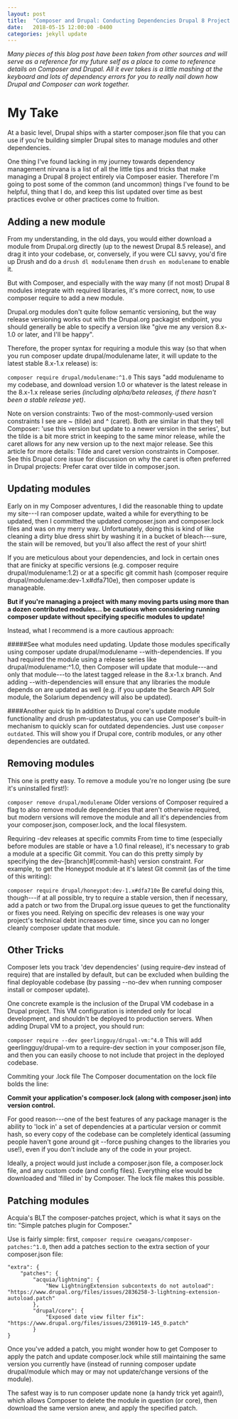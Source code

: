 ```yaml
---
layout: post
title:  "Composer and Drupal: Conducting Dependencies Drupal 8 Project "
date:   2018-05-15 12:00:00 -0400
categories: jekyll update
---
```


*Many pieces of this blog post have been taken from other sources and will serve as a reference for my future self as a place to come to reference details on Composer and Drupal. All it ever takes is a little mashing at the keyboard and lots of dependency errors for you to really nail down how Drupal and Composer can work together.*

My Take
=====

At a basic level, Drupal ships with a starter composer.json file that you can use if you're building simpler Drupal sites to manage modules and other dependencies. 

One thing I've found lacking in my journey towards dependency management nirvana is a list of all the little tips and tricks that make managing a Drupal 8 project entirely via Composer easier. Therefore I'm going to post some of the common (and uncommon) things I've found to be helpful, thing that I do, and keep this list updated over time as best practices evolve or other practices come to fruition.

Adding a new module
-----

From my understanding, in the old days, you would either download a module from Drupal.org directly (up to the newest Drupal 8.5 release), and drag it into your codebase, or, conversely, if you were CLI savvy, you'd fire up Drush and do a `drush dl modulename` then `drush en modulename` to enable it.

But with Composer, and especially with the way many (if not most) Drupal 8 modules integrate with required libraries, it's more correct, now, to use composer require to add a new module.

Drupal.org modules don't quite follow semantic versioning, but the way release versioning works out with the Drupal.org packagist endpoint, you should generally be able to specify a version like "give me any version 8.x-1.0 or later, and I'll be happy".

Therefore, the proper syntax for requiring a module this way (so that when you run composer update drupal/modulename later, it will update to the latest stable 8.x-1.x release) is:

`composer require drupal/modulename:^1.0`
This says "add modulename to my codebase, and download version 1.0 or whatever is the latest release in the 8.x-1.x release series *(including alpha/beta releases, if there hasn't been a stable release yet)*.

Note on version constraints: Two of the most-commonly-used version constraints I see are ~ (tilde) and ^ (caret). Both are similar in that they tell Composer: 'use this version but update to a newer version in the series', but the tilde is a bit more strict in keeping to the same minor release, while the caret allows for any new version up to the next major release. See this article for more details: Tilde and caret version constraints in Composer. See this Drupal core issue for discussion on why the caret is often preferred in Drupal projects: Prefer carat over tilde in composer.json.

Updating modules
-----

Early on in my Composer adventures, I did the reasonable thing to update my site---I ran composer update, waited a while for everything to be updated, then I committed the updated composer.json and composer.lock files and was on my merry way. Unfortunately, doing this is kind of like cleaning a dirty blue dress shirt by washing it in a bucket of bleach---sure, the stain will be removed, but you'll also affect the rest of your shirt!

If you are meticulous about your dependencies, and lock in certain ones that are finicky at specific versions (e.g. composer require drupal/modulename:1.2) or at a specific git commit hash (composer require drupal/modulename:dev-1.x#dfa710e), then composer update is manageable.

**But if you're managing a project with many moving parts using more than a dozen contributed modules... be cautious when considering running composer update without specifying specific modules to update!**

Instead, what I recommend is a more cautious approach:

#####See what modules need updating.
Update those modules specifically using composer update drupal/modulename --with-dependencies.
If you had required the module using a release series like drupal/modulename:^1.0, then Composer will update that module---and only that module---to the latest tagged release in the 8.x-1.x branch. And adding --with-dependencies will ensure that any libraries the module depends on are updated as well (e.g. if you update the Search API Solr module, the Solarium dependency will also be updated).

####Another quick tip
In addition to Drupal core's update module functionality and drush pm-updatestatus, you can use Composer's built-in mechanism to quickly scan for outdated dependencies. Just use `composer outdated`. This will show you if Drupal core, contrib modules, or any other dependencies are outdated.

Removing modules
----
This one is pretty easy. To remove a module you're no longer using (be sure it's uninstalled first!):

`composer remove drupal/modulename`
Older versions of Composer required a flag to also remove module dependencies that aren't otherwise required, but modern versions will remove the module and all it's dependencies from your composer.json, composer.lock, and the local filesystem.

Requiring -dev releases at specific commits
From time to time (especially before modules are stable or have a 1.0 final release), it's necessary to grab a module at a specific Git commit. You can do this pretty simply by specifying the dev-[branch]#[commit-hash] version constraint. For example, to get the Honeypot module at it's latest Git commit (as of the time of this writing):

`composer require drupal/honeypot:dev-1.x#dfa710e`
Be careful doing this, though---if at all possible, try to require a stable version, then if necessary, add a patch or two from the Drupal.org issue queues to get the functionality or fixes you need. Relying on specific dev releases is one way your project's technical debt increases over time, since you can no longer cleanly composer update that module.

Other Tricks
-----

Composer lets you track 'dev dependencies' (using require-dev instead of require) that are installed by default, but can be excluded when building the final deployable codebase (by passing --no-dev when running composer install or composer update).

One concrete example is the inclusion of the Drupal VM codebase in a Drupal project. This VM configuration is intended only for local development, and shouldn't be deployed to production servers. When adding Drupal VM to a project, you should run:

`composer require --dev geerlingguy/drupal-vm:^4.0`
This will add geerlingguy/drupal-vm to a require-dev section in your composer.json file, and then you can easily choose to not include that project in the deployed codebase.

Commiting your .lock file
The Composer documentation on the lock file bolds the line:

**Commit your application's composer.lock (along with composer.json) into version control.**

For good reason---one of the best features of any package manager is the ability to 'lock in' a set of dependencies at a particular version or commit hash, so every copy of the codebase can be completely identical (assuming people haven't gone around git --force pushing changes to the libraries you use!), even if you don't include any of the code in your project.

Ideally, a project would just include a composer.json file, a composer.lock file, and any custom code (and config files). Everything else would be downloaded and 'filled in' by Composer. The lock file makes this possible.

Patching modules
----
Acquia's BLT the composer-patches project, which is what it says on the tin: "Simple patches plugin for Composer."

Use is fairly simple: first, `composer require cweagans/composer-patches:^1.0`, then add a patches section to the extra section of your composer.json file:

    "extra": {
        "patches": {
            "acquia/lightning": {
                "New LightningExtension subcontexts do not autoload": "https://www.drupal.org/files/issues/2836258-3-lightning-extension-autoload.patch"
            },
            "drupal/core": {
                "Exposed date view filter fix": "https://www.drupal.org/files/issues/2369119-145_0.patch"
            }
    }

Once you've added a patch, you might wonder how to get Composer to apply the patch and update composer.lock while still maintaining the same version you currently have (instead of running composer update drupal/module which may or may not update/change versions of the module).

The safest way is to run composer update none (a handy trick yet again!), which allows Composer to delete the module in question (or core), then download the same version anew, and apply the specified patch.

